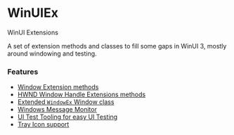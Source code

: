 # WinUIEx
WinUI Extensions

A set of extension methods and classes to fill some gaps in WinUI 3, mostly around windowing and testing.

### Features

  - [Window Extension methods](https://dotmorten.github.io/WinUIEx/concepts/WindowExtensions.html)
  - [HWND Window Handle Extensions methods](https://dotmorten.github.io/WinUIEx/concepts/HwndExtensions.html)
  - [Extended `WindowEx` Window class](https://dotmorten.github.io/WinUIEx/concepts/WindowEx.html)
  - [Windows Message Monitor](https://dotmorten.github.io/WinUIEx/concepts/WindowMessageMonitor.html)
  - [UI Test Tooling for easy UI Testing](https://dotmorten.github.io/WinUIEx/concepts/UITests.html)
  - [Tray Icon support](https://dotmorten.github.io/WinUIEx/concepts/TrayIcon.html)